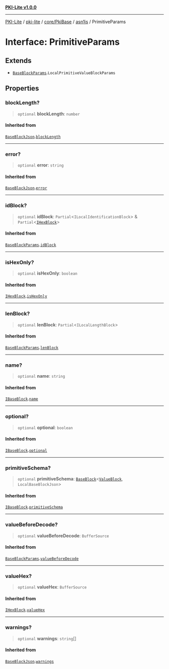 [**PKI-Lite v1.0.0**](../../../../../../README.md)

---

[PKI-Lite](../../../../../../README.md) / [pki-lite](../../../../../README.md) / [core/PkiBase](../../../README.md) / [asn1js](../README.md) / PrimitiveParams

# Interface: PrimitiveParams

## Extends

- [`BaseBlockParams`](BaseBlockParams.md).`LocalPrimitiveValueBlockParams`

## Properties

### blockLength?

> `optional` **blockLength**: `number`

#### Inherited from

[`BaseBlockJson`](BaseBlockJson.md).[`blockLength`](BaseBlockJson.md#blocklength)

---

### error?

> `optional` **error**: `string`

#### Inherited from

[`BaseBlockJson`](BaseBlockJson.md).[`error`](BaseBlockJson.md#error)

---

### idBlock?

> `optional` **idBlock**: `Partial`\<`ILocalIdentificationBlock`\> & `Partial`\<[`IHexBlock`](IHexBlock.md)\>

#### Inherited from

[`BaseBlockParams`](BaseBlockParams.md).[`idBlock`](BaseBlockParams.md#idblock)

---

### isHexOnly?

> `optional` **isHexOnly**: `boolean`

#### Inherited from

[`IHexBlock`](IHexBlock.md).[`isHexOnly`](IHexBlock.md#ishexonly)

---

### lenBlock?

> `optional` **lenBlock**: `Partial`\<`ILocalLengthBlock`\>

#### Inherited from

[`BaseBlockParams`](BaseBlockParams.md).[`lenBlock`](BaseBlockParams.md#lenblock)

---

### name?

> `optional` **name**: `string`

#### Inherited from

[`IBaseBlock`](IBaseBlock.md).[`name`](IBaseBlock.md#name)

---

### optional?

> `optional` **optional**: `boolean`

#### Inherited from

[`IBaseBlock`](IBaseBlock.md).[`optional`](IBaseBlock.md#optional)

---

### primitiveSchema?

> `optional` **primitiveSchema**: [`BaseBlock`](../classes/BaseBlock.md)\<[`ValueBlock`](../classes/ValueBlock.md), `LocalBaseBlockJson`\>

#### Inherited from

[`IBaseBlock`](IBaseBlock.md).[`primitiveSchema`](IBaseBlock.md#primitiveschema)

---

### valueBeforeDecode?

> `optional` **valueBeforeDecode**: `BufferSource`

#### Inherited from

[`BaseBlockParams`](BaseBlockParams.md).[`valueBeforeDecode`](BaseBlockParams.md#valuebeforedecode)

---

### valueHex?

> `optional` **valueHex**: `BufferSource`

#### Inherited from

[`IHexBlock`](IHexBlock.md).[`valueHex`](IHexBlock.md#valuehex)

---

### warnings?

> `optional` **warnings**: `string`[]

#### Inherited from

[`BaseBlockJson`](BaseBlockJson.md).[`warnings`](BaseBlockJson.md#warnings)
